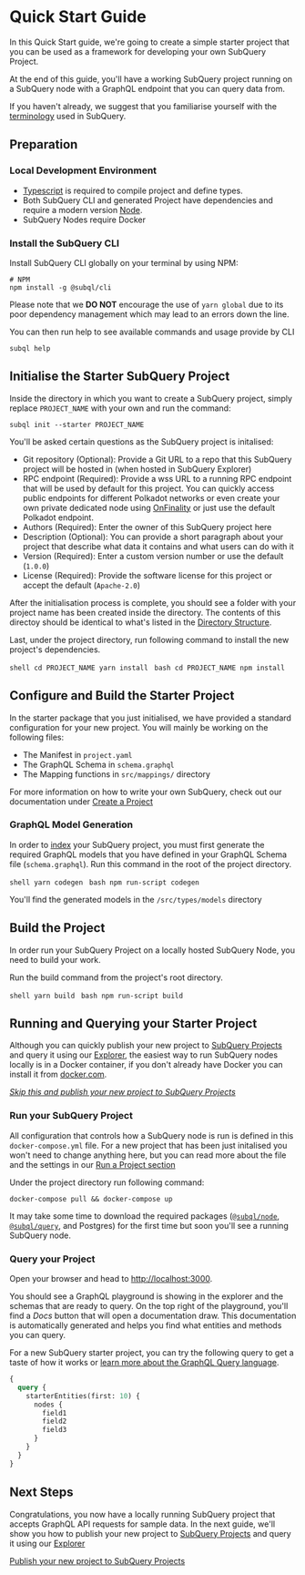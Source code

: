 # Quick Start Guide

In this Quick Start guide, we're going to create a simple starter project that you can be used as a framework for developing your own SubQuery Project.

At the end of this guide, you'll have a working SubQuery project running on a SubQuery node with a GraphQL endpoint that you can query data from.

If you haven't already, we suggest that you familiarise yourself with the [terminology](../#terminology) used in SubQuery.

## Preparation

### Local Development Environment

- [Typescript](https://www.typescriptlang.org/) is required to compile project and define types.
- Both SubQuery CLI and generated Project have dependencies and require a modern version [Node](https://nodejs.org/en/).
- SubQuery Nodes require Docker

### Install the SubQuery CLI

Install SubQuery CLI globally on your terminal by using NPM:

```shell
# NPM
npm install -g @subql/cli
```

Please note that we **DO NOT** encourage the use of `yarn global` due to its poor dependency management which may lead to an errors down the line.

You can then run help to see available commands and usage provide by CLI

```shell
subql help
```

## Initialise the Starter SubQuery Project

Inside the directory in which you want to create a SubQuery project, simply replace `PROJECT_NAME` with your own and run the command:

```shell
subql init --starter PROJECT_NAME
```

You'll be asked certain questions as the SubQuery project is initalised:

- Git repository (Optional): Provide a Git URL to a repo that this SubQuery project will be hosted in (when hosted in SubQuery Explorer)
- RPC endpoint (Required): Provide a wss URL to a running RPC endpoint that will be used by default for this project. You can quickly access public endpoints for different Polkadot networks or even create your own private dedicated node using [OnFinality](https://app.onfinality.io) or just use the default Polkadot endpoint.
- Authors (Required): Enter the owner of this SubQuery project here
- Description (Optional): You can provide a short paragraph about your project that describe what data it contains and what users can do with it
- Version (Required): Enter a custom version number or use the default (`1.0.0`)
- License (Required): Provide the software license for this project or accept the default (`Apache-2.0`)

After the initialisation process is complete, you should see a folder with your project name has been created inside the directory. The contents of this directoy should be identical to what's listed in the [Directory Structure](../create/introduction.md#directory-structure).

Last, under the project directory, run following command to install the new project's dependencies.

<CodeGroup> <CodeGroupItem title="YARN" active> ```shell cd PROJECT_NAME yarn install ``` </CodeGroupItem>
<CodeGroupItem title="NPM"> ```bash cd PROJECT_NAME npm install ``` </CodeGroupItem> </CodeGroup>

## Configure and Build the Starter Project

In the starter package that you just initialised, we have provided a standard configuration for your new project. You will mainly be working on the following files:

- The Manifest in `project.yaml`
- The GraphQL Schema in `schema.graphql`
- The Mapping functions in `src/mappings/` directory

For more information on how to write your own SubQuery, check out our documentation under [Create a Project](../create/introduction.md)

### GraphQL Model Generation

In order to [index](../run/run.md) your SubQuery project, you must first generate the required GraphQL models that you have defined in your GraphQL Schema file (`schema.graphql`). Run this command in the root of the project directory.

<CodeGroup> <CodeGroupItem title="YARN" active> ```shell yarn codegen ``` </CodeGroupItem> <CodeGroupItem title="NPM"> ```bash npm run-script codegen ``` </CodeGroupItem> </CodeGroup>

You'll find the generated models in the `/src/types/models` directory

## Build the Project

In order run your SubQuery Project on a locally hosted SubQuery Node, you need to build your work.

Run the build command from the project's root directory.

<CodeGroup> <CodeGroupItem title="YARN" active> ```shell yarn build ``` </CodeGroupItem>
<CodeGroupItem title="NPM"> ```bash npm run-script build ``` </CodeGroupItem> </CodeGroup>

## Running and Querying your Starter Project

Although you can quickly publish your new project to [SubQuery Projects](https://project.subquery.network) and query it using our [Explorer](https://explorer.subquery.network), the easiest way to run SubQuery nodes locally is in a Docker container, if you don't already have Docker you can install it from [docker.com](https://docs.docker.com/get-docker/).

[_Skip this and publish your new project to SubQuery Projects_](../publish/publish.md)

### Run your SubQuery Project

All configuration that controls how a SubQuery node is run is defined in this `docker-compose.yml` file. For a new project that has been just initalised you won't need to change anything here, but you can read more about the file and the settings in our [Run a Project section](../run/run.md)

Under the project directory run following command:

```shell
docker-compose pull && docker-compose up
```

It may take some time to download the required packages ([`@subql/node`](https://www.npmjs.com/package/@subql/node), [`@subql/query`](https://www.npmjs.com/package/@subql/query), and Postgres) for the first time but soon you'll see a running SubQuery node.

### Query your Project

Open your browser and head to [http://localhost:3000](http://localhost:3000).

You should see a GraphQL playground is showing in the explorer and the schemas that are ready to query. On the top right of the playground, you'll find a _Docs_ button that will open a documentation draw. This documentation is automatically generated and helps you find what entities and methods you can query.

For a new SubQuery starter project, you can try the following query to get a taste of how it works or [learn more about the GraphQL Query language](../query/graphql.md).

```graphql
{
  query {
    starterEntities(first: 10) {
      nodes {
        field1
        field2
        field3
      }
    }
  }
}
```

## Next Steps

Congratulations, you now have a locally running SubQuery project that accepts GraphQL API requests for sample data. In the next guide, we'll show you how to publish your new project to [SubQuery Projects](https://project.subquery.network) and query it using our [Explorer](https://explorer.subquery.network)

[Publish your new project to SubQuery Projects](../publish/publish.md)
